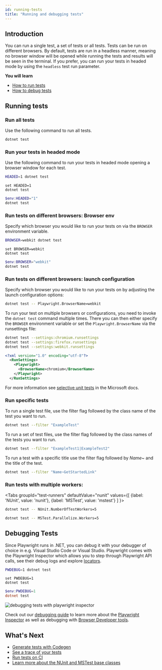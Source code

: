 ```yaml
---
id: running-tests
title: "Running and debugging tests"
---
```


## Introduction

You can run a single test, a set of tests or all tests. Tests can be run on different browsers. By default, tests are run in a headless manner, meaning no browser window will be opened while running the tests and results will be seen in the terminal. If you prefer, you can run your tests in headed mode by using the `headless` test run parameter.

**You will learn**

- [How to run tests](#running-tests)
- [How to debug tests](#debugging-tests)

## Running tests

### Run all tests

Use the following command to run all tests.

```bash
dotnet test
```

### Run your tests in headed mode

Use the following command to run your tests in headed mode opening a browser window for each test.

```bash tab=bash-bash lang=csharp
HEADED=1 dotnet test
```

```batch tab=bash-batch lang=csharp
set HEADED=1
dotnet test
```

```powershell tab=bash-powershell lang=csharp
$env:HEADED="1"
dotnet test
```

### Run tests on different browsers: Browser env

Specify which browser you would like to run your tests on via the `BROWSER` environment variable.

```bash tab=bash-bash lang=csharp
BROWSER=webkit dotnet test
```

```batch tab=bash-batch lang=csharp
set BROWSER=webkit
dotnet test
```

```powershell tab=bash-powershell lang=csharp
$env:BROWSER="webkit"
dotnet test
```

### Run tests on different browsers: launch configuration

Specify which browser you would like to run your tests on by adjusting the launch configuration options:

```bash
dotnet test -- Playwright.BrowserName=webkit
```

To run your test on multiple browsers or configurations, you need to invoke the `dotnet test` command multiple times. There you can then either specify the `BROWSER` environment variable or set the `Playwright.BrowserName` via the runsettings file:

```bash
dotnet test --settings:chromium.runsettings
dotnet test --settings:firefox.runsettings
dotnet test --settings:webkit.runsettings
```

```xml
<?xml version="1.0" encoding="utf-8"?>
  <RunSettings>
    <Playwright>
      <BrowserName>chromium</BrowserName>
    </Playwright>
  </RunSettings>
```

For more information see [selective unit tests](https://docs.microsoft.com/en-us/dotnet/core/testing/selective-unit-tests?pivots=mstest) in the Microsoft docs.

### Run specific tests

To run a single test file, use the filter flag followed by the class name of the test you want to run.

```bash
dotnet test --filter "ExampleTest"
```

To run a set of test files, use the filter flag followed by the class names of the tests you want to run.

```bash
dotnet test --filter "ExampleTest1|ExampleTest2"
```

To run a test with a specific title use the filter flag followed by *Name~* and the title of the test.

```bash
dotnet test --filter "Name~GetStartedLink"
```

### Run tests with multiple workers:

<Tabs
  groupId="test-runners"
  defaultValue="nunit"
  values={[
    {label: 'NUnit', value: 'nunit'},
    {label: 'MSTest', value: 'mstest'}
  ]
}>
<TabItem value="nunit">

```bash
dotnet test -- NUnit.NumberOfTestWorkers=5
```

</TabItem>
<TabItem value="mstest">

```bash
dotnet test -- MSTest.Parallelize.Workers=5
```

</TabItem>
</Tabs>

## Debugging Tests

Since Playwright runs in .NET, you can debug it with your debugger of choice in e.g. Visual Studio Code or Visual Studio. Playwright comes with the Playwright Inspector which allows you to step through Playwright API calls, see their debug logs and explore [locators](./locators.md).

```bash tab=bash-bash lang=csharp
PWDEBUG=1 dotnet test
```

```batch tab=bash-batch lang=csharp
set PWDEBUG=1
dotnet test
```

```powershell tab=bash-powershell lang=csharp
$env:PWDEBUG=1
dotnet test
```

![debugging tests with playwright inspector](https://github.com/microsoft/playwright/assets/13063165/a1e758d3-d379-414f-be0b-7339f12bb635)

Check out our [debugging guide](./debug.md) to learn more about the [Playwright Inspector](./debug.md#playwright-inspector) as well as debugging with [Browser Developer tools](./debug.md#browser-developer-tools).


## What's Next

- [Generate tests with Codegen](./codegen-intro.md)
- [See a trace of your tests](./trace-viewer-intro.md)
- [Run tests on CI](./ci-intro.md)
- [Learn more about the NUnit and MSTest base classes](./test-runners.md)
